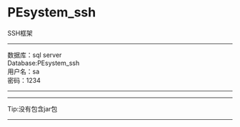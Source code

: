 # PEsystem_ssh
SSH框架
<hr/>
数据库：sql server<br/>
 Database:PEsystem_ssh<br/>
 用户名：sa<br/>
 密码：1234<br/>
<hr/>
<hr/>
Tip:没有包含jar包<hr/>
